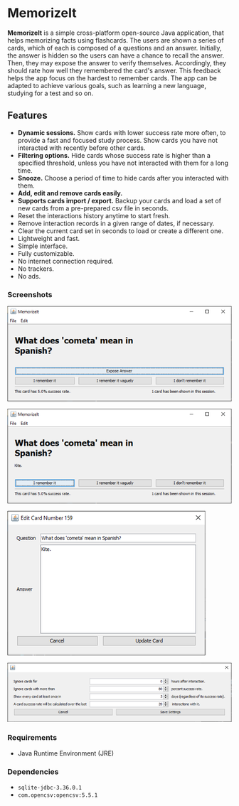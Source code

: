 # MemorizeIt

**MemorizeIt** is a simple cross-platform open-source Java application, that helps memorizing facts using flashcards. The users are shown a series of cards, which of each is composed of a questions and an answer. Initially, the answer is hidden so the users can have a chance to recall the answer. Then, they may expose the answer to verify themselves. Accordingly, they should rate how well they remembered the card's answer. This feedback helps the app focus on the hardest to remember cards. The app can be adapted to achieve various goals, such as learning a new language, studying for a test and so on.

## Features

* **Dynamic sessions.** Show cards with lower success rate more often, to provide a fast and focused study process. Show cards you have not interacted with recently before other cards.
* **Filtering options.** Hide cards whose success rate is higher than a specified threshold, unless you have not interacted with them for a long time.
* **Snooze.** Choose a period of time to hide cards after you interacted with them.
* **Add, edit and remove cards easily.**
* **Supports cards import / export.** Backup your cards and load a set of new cards from a pre-prepared csv file in seconds.
* Reset the interactions history anytime to start fresh.
* Remove interaction records in a given range of dates, if necessary.
* Clear the current card set in seconds to load or create a different one.
* Lightweight and fast.
* Simple interface.
* Fully customizable.
* No internet connection required.
* No trackers.
* No ads.

### Screenshots

![1](readme.assets/1.png)

![2](readme.assets/2.png)

![4](readme.assets/4.png)

![3](readme.assets/3.png)

### Requirements

* Java Runtime Environment (JRE)

### Dependencies

* `sqlite-jdbc-3.36.0.1`
* `com.opencsv:opencsv:5.5.1`

